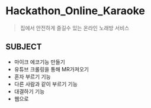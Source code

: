# Hackathon_Online_Karaoke
> 집에서 안전하게 즐길수 있는 온라인 노래방 서비스 

## SUBJECT
* 마이크 에코기능 만들기
* 유튜브 크롤링을 통해 MR가져오기
* 혼자 부르기 기능
* 다른 사람과 같이 부르기 기능
* 대결하기 기능
* 웹으로 
